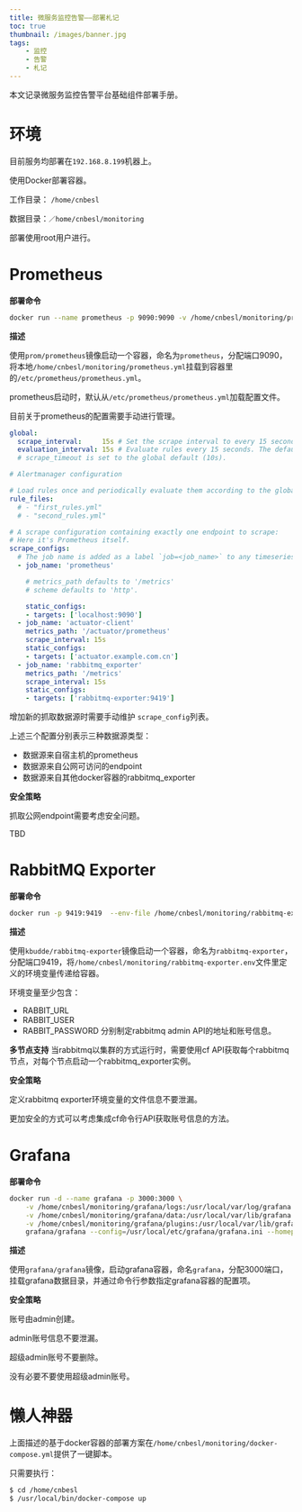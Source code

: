 ```yaml
---
title: 微服务监控告警——部署札记
toc: true
thumbnail: /images/banner.jpg
tags:
    - 监控
    - 告警
    - 札记
---
```


本文记录微服务监控告警平台基础组件部署手册。

<!-- more -->

# 环境

目前服务均部署在`192.168.8.199`机器上。

使用Docker部署容器。

工作目录： `/home/cnbesl`

数据目录：`／home/cnbesl/monitoring`

部署使用root用户进行。

# Prometheus
**部署命令**

```bash
docker run --name prometheus -p 9090:9090 -v /home/cnbesl/monitoring/prometheus.yml:/etc/prometheus/prometheus.yml prom/prometheus
```

**描述**

使用`prom/prometheus`镜像启动一个容器，命名为`prometheus`，分配端口9090，将本地`/home/cnbesl/monitoring/prometheus.yml`挂载到容器里的`/etc/prometheus/prometheus.yml`。

prometheus启动时，默认从`/etc/prometheus/prometheus.yml`加载配置文件。
 
目前关于prometheus的配置需要手动进行管理。

```yaml
global:
  scrape_interval:     15s # Set the scrape interval to every 15 seconds. Default is every 1 minute.
  evaluation_interval: 15s # Evaluate rules every 15 seconds. The default is every 1 minute.
  # scrape_timeout is set to the global default (10s).

# Alertmanager configuration

# Load rules once and periodically evaluate them according to the global 'evaluation_interval'.
rule_files:
  # - "first_rules.yml"
  # - "second_rules.yml"

# A scrape configuration containing exactly one endpoint to scrape:
# Here it's Prometheus itself.
scrape_configs:
  # The job name is added as a label `job=<job_name>` to any timeseries scraped from this config.
  - job_name: 'prometheus'

    # metrics_path defaults to '/metrics'
    # scheme defaults to 'http'.

    static_configs:
    - targets: ['localhost:9090']
  - job_name: 'actuator-client'
    metrics_path: '/actuator/prometheus'
    scrape_interval: 15s
    static_configs:
    - targets: ['actuator.example.com.cn']
  - job_name: 'rabbitmq_exporter'
    metrics_path: '/metrics'
    scrape_interval: 15s
    static_configs:
    - targets: ['rabbitmq-exporter:9419']
```

增加新的抓取数据源时需要手动维护 `scrape_config`列表。

上述三个配置分别表示三种数据源类型：
- 数据源来自宿主机的prometheus 
- 数据源来自公网可访问的endpoint
- 数据源来自其他docker容器的rabbitmq_exporter

**安全策略**

抓取公网endpoint需要考虑安全问题。

TBD

# RabbitMQ Exporter

**部署命令**

```bash
docker run -p 9419:9419  --env-file /home/cnbesl/monitoring/rabbitmq-exporter.env --name rabbitmq-exporter kbudde/rabbitmq-exporter
```

**描述**

使用`kbudde/rabbitmq-exporter`镜像启动一个容器，命名为`rabbitmq-exporter`，分配端口9419，将`/home/cnbesl/monitoring/rabbitmq-exporter.env`文件里定义的环境变量传递给容器。

环境变量至少包含：
- RABBIT_URL
- RABBIT_USER
- RABBIT_PASSWORD
分别制定rabbitmq admin API的地址和账号信息。

**多节点支持**
当rabbitmq以集群的方式运行时，需要使用cf API获取每个rabbitmq节点，对每个节点启动一个rabbitmq_exporter实例。

**安全策略**

定义rabbitmq exporter环境变量的文件信息不要泄漏。

更加安全的方式可以考虑集成cf命令行API获取账号信息的方法。

# Grafana

**部署命令**

```bash
docker run -d --name grafana -p 3000:3000 \
    -v /home/cnbesl/monitoring/grafana/logs:/usr/local/var/log/grafana \
    -v /home/cnbesl/monitoring/grafana/data:/usr/local/var/lib/grafana \
    -v /home/cnbesl/monitoring/grafana/plugins:/usr/local/var/lib/grafana/plugins \
    grafana/grafana --config=/usr/local/etc/grafana/grafana.ini --homepath /usr/local/share/grafana cfg:default.paths.logs=/usr/local/var/log/grafana cfg:default.paths.data=/usr/local/var/lib/grafana cfg:default.paths.plugins=/usr/local/var/lib/grafana/plugins
```

**描述**

使用`grafana/grafana`镜像，启动grafana容器，命名`grafana`，分配3000端口，挂载grafana数据目录，并通过命令行参数指定grafana容器的配置项。


**安全策略**

账号由admin创建。

admin账号信息不要泄漏。

超级admin账号不要删除。

没有必要不要使用超级admin账号。

# 懒人神器

上面描述的基于docker容器的部署方案在`/home/cnbesl/monitoring/docker-compose.yml`提供了一键脚本。

只需要执行：
```bash
$ cd /home/cnbesl
$ /usr/local/bin/docker-compose up
```





